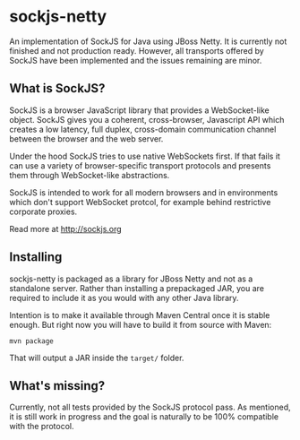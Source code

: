 # sockjs-netty

An implementation of SockJS for Java using JBoss Netty. It is currently not finished and not production ready.
However, all transports offered by SockJS have been implemented and the issues remaining are minor.

## What is SockJS?
SockJS is a browser JavaScript library that provides a WebSocket-like object. SockJS gives you a coherent, cross-browser, Javascript API which creates a low latency, full duplex, cross-domain communication channel between the browser and the web server.

Under the hood SockJS tries to use native WebSockets first. If that fails it can use a variety of browser-specific transport protocols and presents them through WebSocket-like abstractions.

SockJS is intended to work for all modern browsers and in environments which don't support WebSocket protcol, for example behind restrictive corporate proxies.

Read more at http://sockjs.org

## Installing
sockjs-netty is packaged as a library for JBoss Netty and not as a standalone server. Rather than installing a prepackaged JAR, you are required to include it as you would with any other Java library.

Intention is to make it available through Maven Central once it is stable enough. But right now you will have to build it from source with Maven:

    mvn package
    
That will output a JAR inside the ```target/``` folder.

## What's missing?
Currently, not all tests provided by the SockJS protocol pass. As mentioned, it is still work in progress and the goal is naturally to be 100% compatible with the protocol.